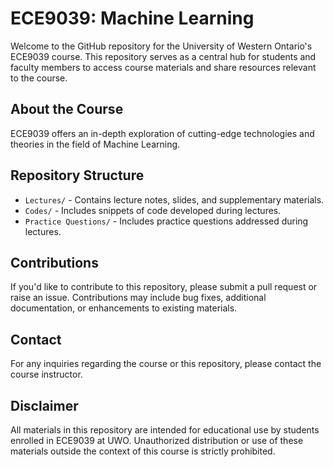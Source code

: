 
# ECE9039: Machine Learning

Welcome to the GitHub repository for the University of Western Ontario's ECE9039 course. This repository serves as a central hub for students and faculty members to access course materials and share resources relevant to the course.

## About the Course

ECE9039 offers an in-depth exploration of cutting-edge technologies and theories in the field of Machine Learning.

## Repository Structure

- `Lectures/` - Contains lecture notes, slides, and supplementary materials.
- `Codes/` - Includes snippets of code developed during lectures.
- `Practice Questions/` - Includes practice questions addressed during lectures.

## Contributions

If you'd like to contribute to this repository, please submit a pull request or raise an issue. Contributions may include bug fixes, additional documentation, or enhancements to existing materials.

## Contact

For any inquiries regarding the course or this repository, please contact the course instructor.

## Disclaimer

All materials in this repository are intended for educational use by students enrolled in ECE9039 at UWO. Unauthorized distribution or use of these materials outside the context of this course is strictly prohibited.
